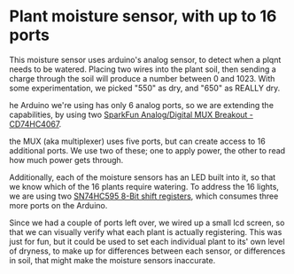 # Plant moisture sensor, with up to 16 ports #

This moisture sensor uses arduino's analog sensor, to detect when a plqnt needs
to be watered.  Placing two wires into the plant soil, then sending a charge
through the soil will produce a number between 0 and 1023.  With some
experimentation, we picked "550" as dry, and "650" as REALLY dry.  

he Arduino we're using has only 6 analog ports, so we are extending the 
capabilities, by using two 
[SparkFun Analog/Digital MUX Breakout - CD74HC4067](https://www.sparkfun.com/products/9056).

the MUX (aka multiplexer) uses five ports, but can create access to 16 additional
ports.  We use two of these; one to apply power, the other to read how much 
power gets through.  

Additionally, each of the moisture sensors has an LED built into it, so that we
know which of the 16 plants require watering.  To address the 16 lights, we 
are using two
[SN74HC595 8-Bit shift registers](https://www.sparkfun.com/products/13699), 
which consumes three more ports on the Arduino.

Since we had a couple of ports left over, we wired up a small lcd screen, so that
we can visually verify what each plant is actually registering.  This was 
just for fun, but it could be used to set each individual plant to its' own
level of dryness, to make up for differences between each sensor, or differences
in soil, that might make the moisture sensors inaccurate.


